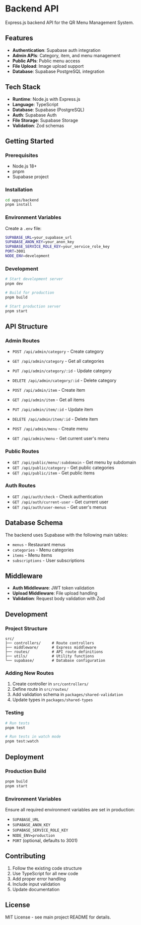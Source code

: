 # Backend API

Express.js backend API for the QR Menu Management System.

## Features

- **Authentication**: Supabase auth integration
- **Admin APIs**: Category, item, and menu management
- **Public APIs**: Public menu access
- **File Upload**: Image upload support
- **Database**: Supabase PostgreSQL integration

## Tech Stack

- **Runtime**: Node.js with Express.js
- **Language**: TypeScript
- **Database**: Supabase (PostgreSQL)
- **Auth**: Supabase Auth
- **File Storage**: Supabase Storage
- **Validation**: Zod schemas

## Getting Started

### Prerequisites

- Node.js 18+
- pnpm
- Supabase project

### Installation

```bash
cd apps/backend
pnpm install
```

### Environment Variables

Create a `.env` file:

```bash
SUPABASE_URL=your_supabase_url
SUPABASE_ANON_KEY=your_anon_key
SUPABASE_SERVICE_ROLE_KEY=your_service_role_key
PORT=3001
NODE_ENV=development
```

### Development

```bash
# Start development server
pnpm dev

# Build for production
pnpm build

# Start production server
pnpm start
```

## API Structure

### Admin Routes

- `POST /api/admin/category` - Create category
- `GET /api/admin/category` - Get all categories
- `PUT /api/admin/category/:id` - Update category
- `DELETE /api/admin/category/:id` - Delete category

- `POST /api/admin/item` - Create item
- `GET /api/admin/item` - Get all items
- `PUT /api/admin/item/:id` - Update item
- `DELETE /api/admin/item/:id` - Delete item

- `POST /api/admin/menu` - Create menu
- `GET /api/admin/menu` - Get current user's menu

### Public Routes

- `GET /api/public/menu/:subdomain` - Get menu by subdomain
- `GET /api/public/category` - Get public categories
- `GET /api/public/item` - Get public items

### Auth Routes

- `GET /api/auth/check` - Check authentication
- `GET /api/auth/current-user` - Get current user
- `GET /api/auth/user-menus` - Get user's menus

## Database Schema

The backend uses Supabase with the following main tables:

- `menus` - Restaurant menus
- `categories` - Menu categories
- `items` - Menu items
- `subscriptions` - User subscriptions

## Middleware

- **Auth Middleware**: JWT token validation
- **Upload Middleware**: File upload handling
- **Validation**: Request body validation with Zod

## Development

### Project Structure

```
src/
├── controllers/     # Route controllers
├── middleware/      # Express middleware
├── routes/          # API route definitions
├── utils/           # Utility functions
└── supabase/        # Database configuration
```

### Adding New Routes

1. Create controller in `src/controllers/`
2. Define route in `src/routes/`
3. Add validation schema in `packages/shared-validation`
4. Update types in `packages/shared-types`

### Testing

```bash
# Run tests
pnpm test

# Run tests in watch mode
pnpm test:watch
```

## Deployment

### Production Build

```bash
pnpm build
pnpm start
```

### Environment Variables

Ensure all required environment variables are set in production:

- `SUPABASE_URL`
- `SUPABASE_ANON_KEY`
- `SUPABASE_SERVICE_ROLE_KEY`
- `NODE_ENV=production`
- `PORT` (optional, defaults to 3001)

## Contributing

1. Follow the existing code structure
2. Use TypeScript for all new code
3. Add proper error handling
4. Include input validation
5. Update documentation

## License

MIT License - see main project README for details.
